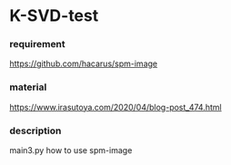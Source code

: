 # K-SVD-test
### requirement
https://github.com/hacarus/spm-image  
### material
https://www.irasutoya.com/2020/04/blog-post_474.html  
### description
main3.py how to use spm-image
